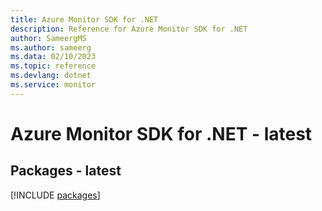 ```yaml
---
title: Azure Monitor SDK for .NET
description: Reference for Azure Monitor SDK for .NET
author: SameergMS
ms.author: sameerg
ms.data: 02/10/2023
ms.topic: reference
ms.devlang: dotnet
ms.service: monitor
---
```

# Azure Monitor SDK for .NET - latest
## Packages - latest
[!INCLUDE [packages](monitor-index.md)]